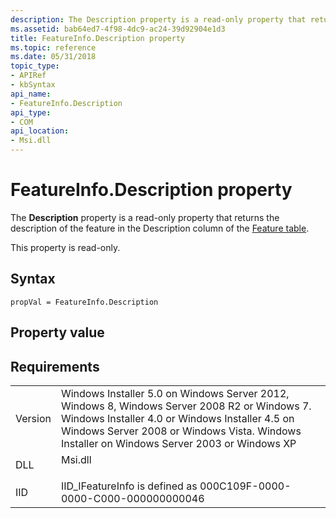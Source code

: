 ```yaml
---
description: The Description property is a read-only property that returns the description of the feature in the Description column of the Feature table.
ms.assetid: bab64ed7-4f98-4dc9-ac24-39d92904e1d3
title: FeatureInfo.Description property
ms.topic: reference
ms.date: 05/31/2018
topic_type: 
- APIRef
- kbSyntax
api_name: 
- FeatureInfo.Description
api_type: 
- COM
api_location: 
- Msi.dll
---
```


# FeatureInfo.Description property

The **Description** property is a read-only property that returns the description of the feature in the Description column of the [Feature table](feature-table.md).

This property is read-only.

## Syntax


```JScript
propVal = FeatureInfo.Description
```



## Property value

## Requirements



|                    |                                                                                                                                                                                                                                                         |
|--------------------|---------------------------------------------------------------------------------------------------------------------------------------------------------------------------------------------------------------------------------------------------------|
| Version<br/> | Windows Installer 5.0 on Windows Server 2012, Windows 8, Windows Server 2008 R2 or Windows 7. Windows Installer 4.0 or Windows Installer 4.5 on Windows Server 2008 or Windows Vista. Windows Installer on Windows Server 2003 or Windows XP<br/> |
| DLL<br/>     | <dl> <dt>Msi.dll</dt> </dl>                                                                                                                                                                      |
| IID<br/>     | IID\_IFeatureInfo is defined as 000C109F-0000-0000-C000-000000000046<br/>                                                                                                                                                                         |



 

 





